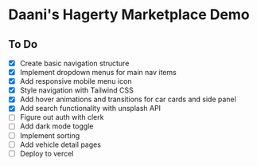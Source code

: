 # Daani's Hagerty Marketplace Demo

## To Do

- [x] Create basic navigation structure
- [x] Implement dropdown menus for main nav items
- [x] Add responsive mobile menu icon
- [x] Style navigation with Tailwind CSS
- [x] Add hover animations and transitions for car cards and side panel
- [x] Add search functionality with unsplash API
- [ ] Figure out auth with clerk
- [ ] Add dark mode toggle
- [ ] Implement sorting
- [ ] Add vehicle detail pages
- [ ] Deploy to vercel
